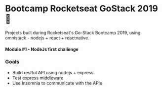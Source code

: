 # Bootcamp Rocketseat GoStack 2019 :rocket:
Projects built during Rocketseat's Go-Stack Bootcamp 2019, using omnistack - nodejs + react + reactnative.

#### Module #1 - NodeJs first challenge

### Goals
- Build restful API using nodejs + express 
- Test express middleware
- Use Insomnia to communicate with the APIs

